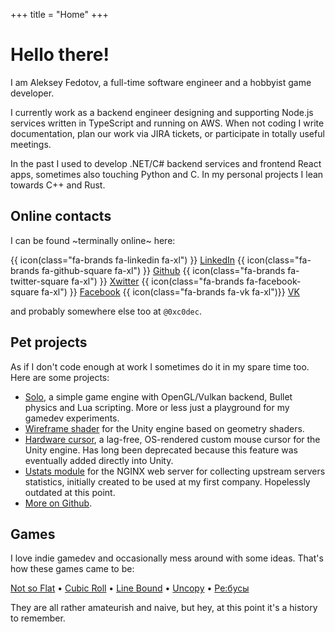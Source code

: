 +++
title = "Home"
+++

# Hello there!

I am Aleksey Fedotov, a full-time software engineer and a hobbyist game developer.

I currently work as a backend engineer designing and supporting Node.js services written in TypeScript and running on AWS.
When not coding I write documentation, plan our work via JIRA tickets, or participate in totally useful meetings.

In the past I used to develop .NET/C# backend services and frontend React apps, sometimes also touching Python and C.
In my personal projects I lean towards C++ and Rust.

## Online contacts

I can be found ~terminally online~ here:

<span class="social-link-btn">{{ icon(class="fa-brands fa-linkedin fa-xl") }} [LinkedIn](https://www.linkedin.com/in/fdtv/)</span>
<span class="social-link-btn">{{ icon(class="fa-brands fa-github-square fa-xl") }} [Github](https://github.com/0xc0dec)</span>
<span class="social-link-btn">{{ icon(class="fa-brands fa-twitter-square fa-xl") }} [Xwitter](https://x.com/0xc0dec)</span>
<span class="social-link-btn">{{ icon(class="fa-brands fa-facebook-square fa-xl") }} [Facebook](https://facebook.com/0xc0dec)</span>
<span class="social-link-btn">{{ icon(class="fa-brands fa-vk fa-xl")}} [VK](https://vk.com/0xc0dec)</span>

and probably somewhere else too at `@0xc0dec`.

## Pet projects

As if I don't code enough at work I sometimes do it in my spare time too.
Here are some projects:

- [Solo](https://github.com/0xc0dec/solo), a simple game engine with OpenGL/Vulkan backend, Bullet physics and Lua scripting.
  More or less just a playground for my gamedev experiments.
- [Wireframe shader](./wireframe) for the Unity engine based on geometry shaders.
- [Hardware cursor](http://u3d.as/3eH), a lag-free, OS-rendered custom mouse cursor for the Unity engine.
  Has long been deprecated because this feature was eventually added directly into Unity.
- [Ustats module](https://github.com/0xc0dec/ustats) for the NGINX web server for collecting upstream servers statistics, initially created to be used at my first company.
  Hopelessly outdated at this point.
- [More on Github](https://github.com/0xc0dec).

## Games

I love indie gamedev and occasionally mess around with some ideas. That's how these games came to be:

[Not so Flat](/nsf) • [Cubic Roll](/cubic-roll) • [Line Bound](/line-bound) • [Uncopy](/uncopy) • [Ре:бусы](/rebus)

They are all rather amateurish and naive, but hey, at this point it's a history to remember.

